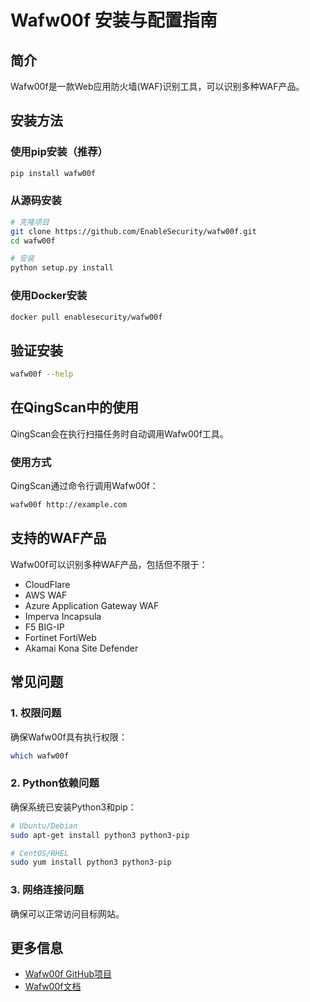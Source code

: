 # Wafw00f 安装与配置指南

## 简介

Wafw00f是一款Web应用防火墙(WAF)识别工具，可以识别多种WAF产品。

## 安装方法

### 使用pip安装（推荐）

```bash
pip install wafw00f
```

### 从源码安装

```bash
# 克隆项目
git clone https://github.com/EnableSecurity/wafw00f.git
cd wafw00f

# 安装
python setup.py install
```

### 使用Docker安装

```bash
docker pull enablesecurity/wafw00f
```

## 验证安装

```bash
wafw00f --help
```

## 在QingScan中的使用

QingScan会在执行扫描任务时自动调用Wafw00f工具。

### 使用方式

QingScan通过命令行调用Wafw00f：

```bash
wafw00f http://example.com
```

## 支持的WAF产品

Wafw00f可以识别多种WAF产品，包括但不限于：

- CloudFlare
- AWS WAF
- Azure Application Gateway WAF
- Imperva Incapsula
- F5 BIG-IP
- Fortinet FortiWeb
- Akamai Kona Site Defender

## 常见问题

### 1. 权限问题

确保Wafw00f具有执行权限：

```bash
which wafw00f
```

### 2. Python依赖问题

确保系统已安装Python3和pip：

```bash
# Ubuntu/Debian
sudo apt-get install python3 python3-pip

# CentOS/RHEL
sudo yum install python3 python3-pip
```

### 3. 网络连接问题

确保可以正常访问目标网站。

## 更多信息

- [Wafw00f GitHub项目](https://github.com/EnableSecurity/wafw00f)
- [Wafw00f文档](https://github.com/EnableSecurity/wafw00f/blob/master/README.md)